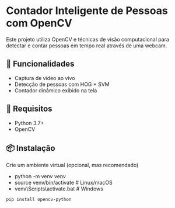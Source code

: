 # Contador Inteligente de Pessoas com OpenCV

Este projeto utiliza OpenCV e técnicas de visão computacional para detectar e contar pessoas em tempo real através de uma webcam.

## 🚀 Funcionalidades

- Captura de vídeo ao vivo
- Detecção de pessoas com HOG + SVM
- Contador dinâmico exibido na tela

## 🔧 Requisitos

- Python 3.7+
- OpenCV

## 📦 Instalação

Crie um ambiente virtual (opcional, mas recomendado)

- python -m venv venv
- source venv/bin/activate # Linux/macOS
- venv\Scripts\activate.bat # Windows

```bash
pip install opencv-python
```
